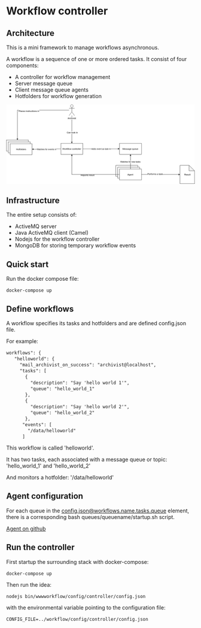 # Workflow controller

## Architecture
This is a mini framework to manage workflows asynchronous.

A workflow is a sequence of one or more ordered tasks. It consist of four components:

* A controller for workflow management
* Server message queue
* Client message queue agents
* Hotfolders for workflow generation

![Sequence diagram](workflow-controller.png "Workflow controller sequence diagram")

## Infrastructure
The entire setup consists of:

* ActiveMQ server
* Java ActiveMQ client (Camel)
* Nodejs for the workflow controller 
* MongoDB for storing temporary workflow events

## Quick start

Run the docker compose file:

    docker-compose up

## Define workflows
A workflow specifies its tasks and hotfolders and are defined config.json file.

For example:

    workflows": {
       "helloworld": {
         "mail_archivist_on_success": "archivist@localhost",
         "tasks": [
           {
             "description": "Say 'hello world 1'",
             "queue": "hello_world_1"
           },
           {
             "description": "Say 'hello world 2'",
             "queue": "hello_world_2"
           },
          "events": [
            "/data/helloworld"
          ]

This workflow is called 'helloworld'.

It has two tasks, each associated with a message queue or topic: 'hello_world_1' and 'hello_world_2'

And monitors a hotfolder: '/data/helloworld'

## Agent configuration

For each queue in the config.json@workflows.name.tasks.queue element, there is a corresponding bash queues/queuename/startup.sh script.

[Agent on github](https://github.com/IISH/workflow-pmq-agent)

## Run the controller

First startup the surrounding stack with docker-compose:

    docker-compose up

Then run the idea:

    nodejs bin/wwwworkflow/config/controller/config.json

with the environmental variable pointing to the configuration file:

    CONFIG_FILE=../workflow/config/controller/config.json